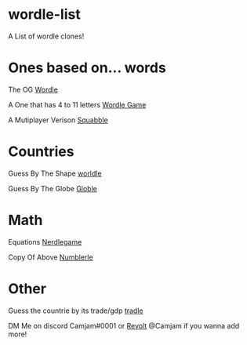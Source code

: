 # wordle-list
A List of wordle clones!

# Ones based on... words

The OG [Wordle](www.nytimes.com/games/wordle/index.html)

A One that has 4 to 11 letters [Wordle Game](https://wordlegame.org/?random=1)

A Mutiplayer Verison [Squabble](https://squabble.me)

# Countries

Guess By The Shape [worldle](https://worldle.teuteuf.fr)

Guess By The Globe [Globle](https://globle-game.com)

# Math

Equations [Nerdlegame](https://nerdlegame.com)

Copy Of Above [Numblerle](https://numberle.org)

# Other

Guess the countrie by its trade/gdp [tradle](https://nerdlegame.com)

DM Me on discord Camjam#0001 or [Revolt](https://revolt.chat) @Camjam if you wanna add more!

